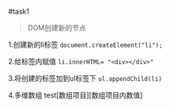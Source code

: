 #task1
>DOM创建新的节点

1.创建新的li标签
`document.createElement("li");`

2.给标签内赋值
`li.innerHTML= "<div></div>"`

3.将创建的标签加到ul标签下
`ul.appendChild(li)`

4.多维数组
test[数组项目][数组项目内数值]

